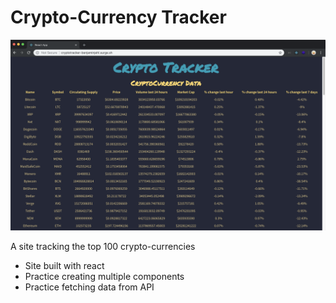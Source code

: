 # Crypto-Currency Tracker

<img src="./public/crypto.png" />

A site tracking the top 100 crypto-currencies

- Site built with react
- Practice creating multiple components
- Practice fetching data from API
